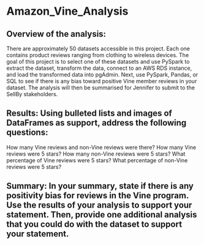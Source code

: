 # Amazon_Vine_Analysis

## Overview of the analysis: 

There are approximately 50 datasets accessible in this project. Each one contains product reviews ranging from clothing to wireless devices. The goal of this project is to select one of these datasets and use PySpark to extract the dataset, transform the data, connect to an AWS RDS instance, and load the transformed data into pgAdmin. Next, use PySpark, Pandas, or SQL to see if there is any bias toward positive Vine member reviews in your dataset. The analysis will then be summarised for Jennifer to submit to the SellBy stakeholders.

## Results: Using bulleted lists and images of DataFrames as support, address the following questions:

How many Vine reviews and non-Vine reviews were there?
How many Vine reviews were 5 stars? How many non-Vine reviews were 5 stars?
What percentage of Vine reviews were 5 stars? What percentage of non-Vine reviews were 5 stars?

## Summary: In your summary, state if there is any positivity bias for reviews in the Vine program. Use the results of your analysis to support your statement. Then, provide one additional analysis that you could do with the dataset to support your statement.
